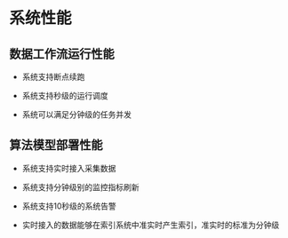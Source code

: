 # 系统性能

## 数据工作流运行性能

* 系统支持断点续跑

* 系统支持秒级的运行调度

* 系统可以满足分钟级的任务并发

## 算法模型部署性能

* 系统支持实时接入采集数据

* 系统支持分钟级别的监控指标刷新

* 系统支持10秒级的系统告警

* 实时接入的数据能够在索引系统中准实时产生索引，准实时的标准为分钟级


